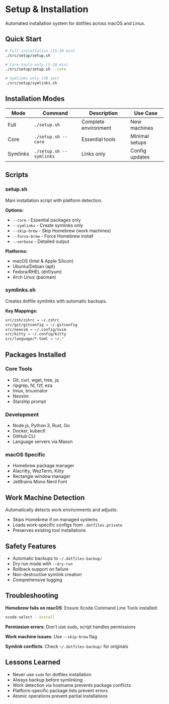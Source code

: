 # Setup & Installation

Automated installation system for dotfiles across macOS and Linux.

## Quick Start

```bash
# Full installation (15-30 min)
./src/setup/setup.sh

# Core tools only (5-10 min)
./src/setup/setup.sh --core

# Symlinks only (30 sec)
./src/setup/symlinks.sh
```

## Installation Modes

| Mode     | Command                 | Description          | Use Case       |
| -------- | ----------------------- | -------------------- | -------------- |
| Full     | `./setup.sh`            | Complete environment | New machines   |
| Core     | `./setup.sh --core`     | Essential tools      | Minimal setups |
| Symlinks | `./setup.sh --symlinks` | Links only           | Config updates |

## Scripts

### setup.sh

Main installation script with platform detection.

**Options:**

- `--core` - Essential packages only
- `--symlinks` - Create symlinks only
- `--skip-brew` - Skip Homebrew (work machines)
- `--force-brew` - Force Homebrew install
- `--verbose` - Detailed output

**Platforms:**

- macOS (Intel & Apple Silicon)
- Ubuntu/Debian (apt)
- Fedora/RHEL (dnf/yum)
- Arch Linux (pacman)

### symlinks.sh

Creates dotfile symlinks with automatic backups.

**Key Mappings:**

```bash
src/zsh/zshrc → ~/.zshrc
src/git/gitconfig → ~/.gitconfig
src/neovim → ~/.config/nvim
src/kitty → ~/.config/kitty
src/language/*.toml → ~/.*
```

## Packages Installed

### Core Tools

- Git, curl, wget, tree, jq
- ripgrep, fd, fzf, eza
- tmux, tmuxinator
- Neovim
- Starship prompt

### Development

- Node.js, Python 3, Rust, Go
- Docker, kubectl
- GitHub CLI
- Language servers via Mason

### macOS Specific

- Homebrew package manager
- Alacritty, WezTerm, Kitty
- Rectangle window manager
- JetBrains Mono Nerd Font

## Work Machine Detection

Automatically detects work environments and adjusts:

- Skips Homebrew if on managed systems
- Loads work-specific configs from `.dotfiles.private`
- Preserves existing tool installations

## Safety Features

- Automatic backups to `~/.dotfiles-backup/`
- Dry run mode with `--dry-run`
- Rollback support on failure
- Non-destructive symlink creation
- Comprehensive logging

## Troubleshooting

**Homebrew fails on macOS**: Ensure Xcode Command Line Tools installed:

```bash
xcode-select --install
```

**Permission errors**: Don't use sudo, script handles permissions

**Work machine issues**: Use `--skip-brew` flag

**Symlink conflicts**: Check `~/.dotfiles-backup/` for originals

## Lessons Learned

- Never use `sudo` for dotfiles installation
- Always backup before symlinking
- Work detection via hostname prevents package conflicts
- Platform-specific package lists prevent errors
- Atomic operations prevent partial installations
